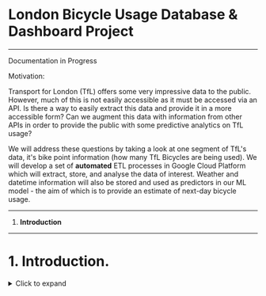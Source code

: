 # London Bicycle Usage Database & Dashboard Project
-----------------------------

Documentation in Progress


Motivation: 

Transport for London (TfL) offers some very impressive data to the public. However, much of this is not easily accessible as it must be accessed via an API. Is there a way to easily extract this data and provide it in a more accessible form? Can we augment this data with information from other APIs in order to provide the public with some predictive analytics on TfL usage? 

We will address these questions by taking a look at one segment of TfL's data, it's bike point information (how many TfL Bicycles are being used). We will develop a set of **automated** ETL processes in Google Cloud Platform which will extract, store, and analyse the data of interest. Weather and datetime information will also be stored and used as predictors in our ML model - the aim of which is to provide an estimate of next-day bicycle usage. 

-------------------------------

1. **Introduction**

------------------------------

# 1. Introduction.
<details>
  <summary>Click to expand</summary>
  
----------------- 

We will create our entire pipeline, from data extraction to dashboarding, using the following functions on GCP:

- Cloud Scheduler: Will be used to trigger a Pub/Sub Topic when we are ready to pull data from various APIs. Functions like a cron job & is on a daily schedule.
- Pub/Sub topic: Is used to trigger the Cloud Function which is what holds the extraction Python script. 
- Cloud Function: Contains a Python script that pulls data from API and writes it to Big Query.
- Big Query: GCPs Data Warehouse offering. Queried using SQL and fed with data daily from the Cloud function.
- Data Studio: Dashboard of results weekly updated, linked to the BigQuery tables.
- Big Query ML: Allows for the execution of ML models in standard SQL queries. We will use this to make some basic predictions on bicycle usage. 

--------------------

